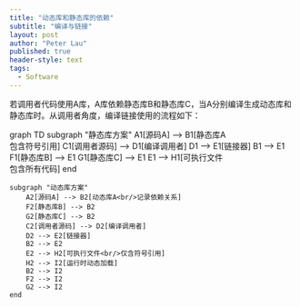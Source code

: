 ```yaml
---
title: "动态库和静态库的依赖"
subtitle: "编译与链接"
layout: post
author: "Peter Lau"
published: true
header-style: text
tags:
  - Software 
---
```



若调用者代码使用A库，A库依赖静态库B和静态库C，当A分别编译生成动态库和静态库时。从调用者角度，编译链接使用的流程如下：

<div class="mermaid">
graph TD
    subgraph "静态库方案"
        A1[源码A] --> B1[静态库A<br/>包含符号引用]
        C1[调用者源码] --> D1[编译调用者]
        D1 --> E1[链接器]
        B1 --> E1
        F1[静态库B] --> E1
        G1[静态库C] --> E1
        E1 --> H1[可执行文件<br/>包含所有代码]
    end

    subgraph "动态库方案"
        A2[源码A] --> B2[动态库A<br/>记录依赖关系]
        F2[静态库B] --> B2
        G2[静态库C] --> B2
        C2[调用者源码] --> D2[编译调用者]
        D2 --> E2[链接器]
        B2 --> E2
        E2 --> H2[可执行文件<br/>仅含符号引用]
        H2 --> I2[运行时动态加载]
        B2 --> I2
        F2 --> I2
        G2 --> I2
    end
</div>

